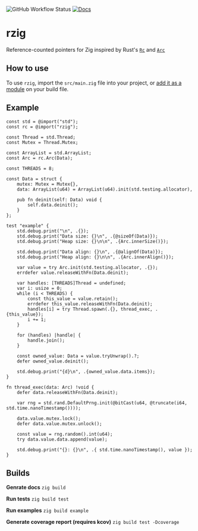 ![GitHub Workflow Status](https://img.shields.io/github/actions/workflow/status/Aandreba/rzig/tests.yml)
[![Docs](https://img.shields.io/badge/docs-zig-blue)](https://aandreba.github.io/rzig/)

# rzig

Reference-counted pointers for Zig inspired by Rust's [`Rc`](https://doc.rust-lang.org/stable/std/rc/struct.Rc.html) and [`Arc`](https://doc.rust-lang.org/stable/std/sync/struct.Arc.html)

## How to use

To use `rzig`, import the `src/main.zig` file into your project, or [add it as a module](https://ziglearn.org/chapter-3/#modules) on your build file.

## Example

```zig
const std = @import("std");
const rc = @import("rzig");

const Thread = std.Thread;
const Mutex = Thread.Mutex;

const ArrayList = std.ArrayList;
const Arc = rc.Arc(Data);

const THREADS = 8;

const Data = struct {
    mutex: Mutex = Mutex{},
    data: ArrayList(u64) = ArrayList(u64).init(std.testing.allocator),

    pub fn deinit(self: Data) void {
        self.data.deinit();
    }
};

test "example" {
    std.debug.print("\n", .{});
    std.debug.print("Data size: {}\n", .{@sizeOf(Data)});
    std.debug.print("Heap size: {}\n\n", .{Arc.innerSize()});

    std.debug.print("Data align: {}\n", .{@alignOf(Data)});
    std.debug.print("Heap align: {}\n\n", .{Arc.innerAlign()});

    var value = try Arc.init(std.testing.allocator, .{});
    errdefer value.releaseWithFn(Data.deinit);

    var handles: [THREADS]Thread = undefined;
    var i: usize = 0;
    while (i < THREADS) {
        const this_value = value.retain();
        errdefer this_value.releaseWithFn(Data.deinit);
        handles[i] = try Thread.spawn(.{}, thread_exec, .{this_value});
        i += 1;
    }

    for (handles) |handle| {
        handle.join();
    }

    const owned_value: Data = value.tryUnwrap().?;
    defer owned_value.deinit();

    std.debug.print("{d}\n", .{owned_value.data.items});
}

fn thread_exec(data: Arc) !void {
    defer data.releaseWithFn(Data.deinit);

    var rng = std.rand.DefaultPrng.init(@bitCast(u64, @truncate(i64, std.time.nanoTimestamp())));

    data.value.mutex.lock();
    defer data.value.mutex.unlock();

    const value = rng.random().int(u64);
    try data.value.data.append(value);

    std.debug.print("{}: {}\n", .{ std.time.nanoTimestamp(), value });
}
```

## Builds

**Genrate docs**
`zig build`

**Run tests**
`zig build test`

**Run examples**
`zig build example`

**Generate coverage report (requires kcov)**
`zig build test -Dcoverage`
